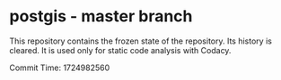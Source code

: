 # postgis - master branch

This repository contains the frozen state of the repository.
Its history is cleared. It is used only for static code
analysis with Codacy.

Commit Time: 1724982560